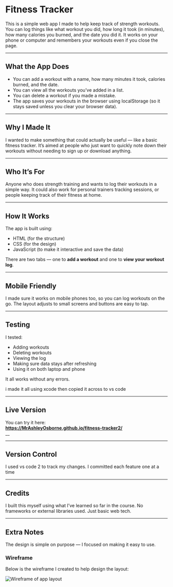# Fitness Tracker

This is a simple web app I made to help keep track of strength workouts. You can log things like what workout you did, how long it took (in minutes), how many calories you burned, and the date you did it. It works on your phone or computer and remembers your workouts even if you close the page.

---

## What the App Does

- You can add a workout with a name, how many minutes it took, calories burned, and the date.
- You can view all the workouts you’ve added in a list.
- You can delete a workout if you made a mistake.
- The app saves your workouts in the browser using localStorage (so it stays saved unless you clear your browser data).

---

## Why I Made It

I wanted to make something that could actually be useful — like a basic fitness tracker. It’s aimed at people who just want to quickly note down their workouts without needing to sign up or download anything.

---

## Who It’s For

Anyone who does strength training and wants to log their workouts in a simple way. It could also work for personal trainers tracking sessions, or people keeping track of their fitness at home.

---

## How It Works

The app is built using:
- HTML (for the structure)
- CSS (for the design)
- JavaScript (to make it interactive and save the data)

There are two tabs — one to **add a workout** and one to **view your workout log**.

---

## Mobile Friendly

I made sure it works on mobile phones too, so you can log workouts on the go. The layout adjusts to small screens and buttons are easy to tap.

---

## Testing

I tested:
- Adding workouts
- Deleting workouts
- Viewing the log
- Making sure data stays after refreshing
- Using it on both laptop and phone

It all works without any errors.

i made it all using xcode then copied it across to vs code

---

## Live Version

You can try it here:  
**https://MrAshleyOsborne.github.io/fitness-tracker2/**  
__

---

## Version Control

I used vs code 2 to track my changes. I committed each feature one at a time

---

## Credits

I built this myself using what I’ve learned so far in the course. No frameworks or external libraries used. Just basic web tech.

---

## Extra Notes

The design is simple on purpose — I focused on making it easy to use.

### Wireframe

Below is the wireframe I created to help design the layout:

![Wireframe of app layout](images/fitness-image.png.)


